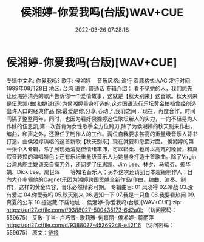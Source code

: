 ﻿---
title: 侯湘婷-你爱我吗(台版)WAV+CUE
date: 2022-03-26 07:28:18
categories: WAV车载音乐、镜像
tags: 华语中文
---
# 侯湘婷-你爱我吗(台版)[WAV+CUE]

专辑中文名: 你爱我吗?
歌手:
侯湘婷    音乐风格: 流行
资源格式:AAC
发行时间:
1999年08月28日
地区:
台湾
语言:
普通话
专辑介绍：
看不见她的人，我们想先让侯湘婷清亮的歌声告诉你一个爱情故事，这就是【秋天别来】这首歌。秋天别来是伍思凯(曲)和姚谦(词)为侯湘婷量身打造的;这对国语流行乐坛黄金拍档曾经创造出许人口的经典作品,像:最爱是你,分享,心动了,我们之间…
现在，再度合作，时间间隔了整整两年，同时，也因为看好侯湘婷这位歌坛新人的实力，一向不轻易为人作嫁的伍思凯,第一次首肯为女性歌手全方位跨刀,除了为侯湘婷的秋天别来作曲，编曲，和声之外，还担任了制作人的工作。两位自我要求甚高的重量级音乐人背书打造，由侯湘婷演唱的这首新歌【秋天别来】现在就要和您面对面。
侯湘婷的第一张个人专辑，除了展现她清亮但情绪丰沛，可以轻柔、也可以高亢的嗓音，和真假音转换的演唱特色；还有乐坛重量级音乐人为她量身打造十首歌曲。除了Virgin台湾总舵主姚谦亲自操刀外，还网罗了伍思凯、Jim
Lee、林夕、马毓芬、郑华娟、Dick
Lee、周世晖　　等知名音乐人；另外这次还请到日本超级制作人：日向大介率领他的Cagnet乐团为湘婷跨国贡献全新作品(作曲、编曲、演奏、制作)，这样的黄金阵容，音乐必然精彩可期。
专辑曲目:
01.风晓得
02.冷战
03.没有爱过
04.你爱我吗
05.秋天别来
06.通知一下
07.我是一只鱼
08.我要看热闹
09.真夏的公车
10.捉迷藏
下载地址：
侯湘婷-你爱我吗(台版)[WAV+CUE].zip: https://url27.ctfile.com/f/9388027-500435173-6d2a0b
（访问密码：559675）
艾敬-丁当- 卢巧音- 歌莉雅-何嘉丽- 侯湘婷- 蒋丽萍
https://url27.ctfile.com/d/9388027-45369248-e42f16
（访问密码：559675）
原文：[链接](https://blog.sina.com.cn/s/blog_1647c7e7601030wdn.html)